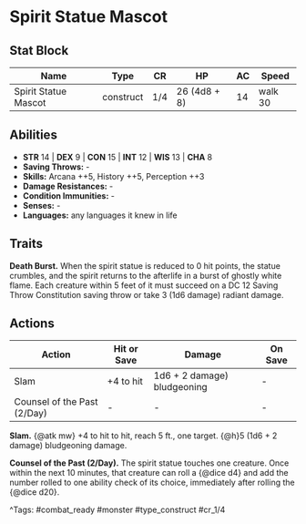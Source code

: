# Spirit Statue Mascot

## Stat Block

| Name | Type | CR | HP | AC | Speed |
|------|------|----|----|----|-------|
| Spirit Statue Mascot | construct | 1/4 | 26 (4d8 + 8) | 14 | walk 30 |

## Abilities

- **STR** 14 | **DEX** 9 | **CON** 15 | **INT** 12 | **WIS** 13 | **CHA** 8
- **Saving Throws:** -  
- **Skills:** Arcana ++5, History ++5, Perception ++3  
- **Damage Resistances:** -  
- **Condition Immunities:** -  
- **Senses:** -  
- **Languages:** any languages it knew in life

## Traits

**Death Burst.** When the spirit statue is reduced to 0 hit points, the statue crumbles, and the spirit returns to the afterlife in a burst of ghostly white flame. Each creature within 5 feet of it must succeed on a DC 12 Saving Throw Constitution saving throw or take 3 (1d6 damage) radiant damage.


## Actions

| Action | Hit or Save | Damage | On Save |
|--------|--------------|--------|----------|
| Slam | +4 to hit | 1d6 + 2 damage) bludgeoning | - |
| Counsel of the Past (2/Day) | - | - | - |

**Slam.** {@atk mw} +4 to hit to hit, reach 5 ft., one target. {@h}5 (1d6 + 2 damage) bludgeoning damage.

**Counsel of the Past (2/Day).** The spirit statue touches one creature. Once within the next 10 minutes, that creature can roll a {@dice d4} and add the number rolled to one ability check of its choice, immediately after rolling the {@dice d20}.


^Tags: #combat_ready #monster #type_construct #cr_1/4